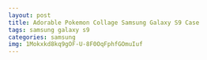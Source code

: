 ```yaml
---
layout: post
title: Adorable Pokemon Collage Samsung Galaxy S9 Case
tags: samsung galaxy s9
categories: samsung
img: 1Mokxkd8kq9gOF-U-8F0OqFphfGOmuIuf
---
```

